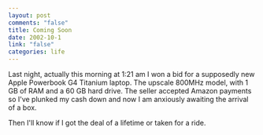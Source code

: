 ```yaml
--- 
layout: post
comments: "false"
title: Coming Soon
date: 2002-10-1
link: "false"
categories: life
---
```

Last night, actually this morning at 1:21 am I won a bid for a supposedly new Apple Powerbook G4 Titanium laptop. The upscale 800MHz model, with 1 GB of RAM and a 60 GB hard drive. The seller accepted Amazon payments so I've plunked my cash down and now I am anxiously awaiting the arrival of a box.

Then I'll know if I got the deal of a lifetime or taken for a ride.
